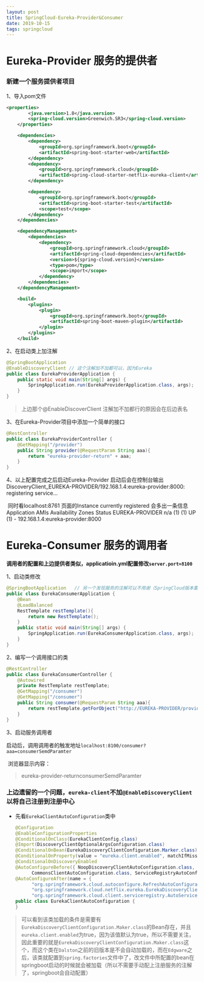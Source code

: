```yaml
---
layout: post
title: SpringCloud-Eureka-Provider&Consumer
date: 2019-10-15
tags: springcloud
---
```


# Eureka-Provider 服务的提供者

### 新建一个服务提供者项目

1、导入pom文件

```xml
<properties>
        <java.version>1.8</java.version>
        <spring-cloud.version>Greenwich.SR3</spring-cloud.version>
    </properties>

    <dependencies>
        <dependency>
            <groupId>org.springframework.boot</groupId>
            <artifactId>spring-boot-starter-web</artifactId>
        </dependency>
        <dependency>
            <groupId>org.springframework.cloud</groupId>
            <artifactId>spring-cloud-starter-netflix-eureka-client</artifactId>
        </dependency>

        <dependency>
            <groupId>org.springframework.boot</groupId>
            <artifactId>spring-boot-starter-test</artifactId>
            <scope>test</scope>
        </dependency>
    </dependencies>

    <dependencyManagement>
        <dependencies>
            <dependency>
                <groupId>org.springframework.cloud</groupId>
                <artifactId>spring-cloud-dependencies</artifactId>
                <version>${spring-cloud.version}</version>
                <type>pom</type>
                <scope>import</scope>
            </dependency>
        </dependencies>
    </dependencyManagement>

    <build>
        <plugins>
            <plugin>
                <groupId>org.springframework.boot</groupId>
                <artifactId>spring-boot-maven-plugin</artifactId>
            </plugin>
        </plugins>
    </build>

```

2、在启动类上加注解

```java
@SpringBootApplication
@EnableDiscoveryClient // 这个注解加不加都可以，因为Eureka
public class EurekaProviderApplication {
    public static void main(String[] args) {
        SpringApplication.run(EurekaProviderApplication.class, args);
    }
}

```
> 上边那个@EnableDiscoverClient 注解加不加都行的原因会在后边表名

3、在Eureka-Provider项目中添加一个简单的接口

```java
@RestController
public class EurekaProviderController {
    @GetMapping("/provider")
    public String provider(@RequestParam String aaa){
        return "eureka-provider-return" + aaa;
    }
}
```

4、以上配置完成之后启动Eureka-Provider
	启动后会在控制台输出 
DiscoveryClient_EUREKA-PROVIDER/192.168.1.4:eureka-provider:8000: registering service...
	

​	同时看localhost:8761 页面的Instance currently registered 会多出一条信息
​	Application				  AMIs	Availability Zones	Status
​	EUREKA-PROVIDER	n/a (1)	(1)							UP (1) - 192.168.1.4:eureka-provider:8000



# Eureka-Consumer 服务的调用者

**调用者的配置和上边提供者类似，applicatioin.yml配置修改`server.port=8100`**

1、启动类修改

```java
@SpringBootApplication   // 另一个发现服务的注解可以不用谢（SpringCloud版本要在Edgware之后）
public class EurekaConsumerApplication {
    @Bean
    @LoadBalanced
    RestTemplate restTemplate(){
        return new RestTemplate();
    }
    public static void main(String[] args) {
        SpringApplication.run(EurekaConsumerApplication.class, args);
    }
}

```



2、编写一个调用接口的类

```java
@RestController
public class EurekaConsumerController {
    @Autowired
    private RestTemplate restTemplate;
    @GetMapping("/consumer")
    @GetMapping("/consumer")
    public String consumer(@RequestParam String aaa){
        return restTemplate.getForObject("http://EUREKA-PROVIDER/provider?aaa=" + aaa,String.class );
    }
}
```

3、启动服务调用者

​	启动后，调用调用者的触发地址`localhost:8100/consumer?aaa=consumerSemdParamter`

​	浏览器显示内容：

>  eureka-provider-returnconsumerSemdParamter 





### 上边遗留的一个问题，`eureka-client`不加`@EnableDiscoveryClient`以将自己注册到注册中心

* 先看`EurekaClientAutoConfiguration`类中

  ```java
  @Configuration
  @EnableConfigurationProperties
  @ConditionalOnClass(EurekaClientConfig.class)
  @Import(DiscoveryClientOptionalArgsConfiguration.class)
  @ConditionalOnBean(EurekaDiscoveryClientConfiguration.Marker.class)
  @ConditionalOnProperty(value = "eureka.client.enabled", matchIfMissing = true)
  @ConditionalOnDiscoveryEnabled
  @AutoConfigureBefore({ NoopDiscoveryClientAutoConfiguration.class,
  		CommonsClientAutoConfiguration.class, ServiceRegistryAutoConfiguration.class })
  @AutoConfigureAfter(name = {
  		"org.springframework.cloud.autoconfigure.RefreshAutoConfiguration",
  		"org.springframework.cloud.netflix.eureka.EurekaDiscoveryClientConfiguration",
  		"org.springframework.cloud.client.serviceregistry.AutoServiceRegistrationAutoConfiguration" })
  public class EurekaClientAutoConfiguration {
  }
  ```

>​	可以看到该类加载的条件是需要有`EurekaDiscoveryClientConfiguration.Maker.class`的Bean存在，并且`eureka.client.enabled`为true，因为该值默认为true，所以不需要关注，因此重要的就是`EurekaDiscoveryClientConfiguration.Maker.class`这个，而这个类在` Dalston `之前的旧版本是不会自动加载的，而在` Edgware `之后，该类就配置到`spring.factories`文件中了，改文件中所配置的bean在springboot启动的时候就会被加载（所以不需要手动配上注册服务的注解了，springboot会自动配置）